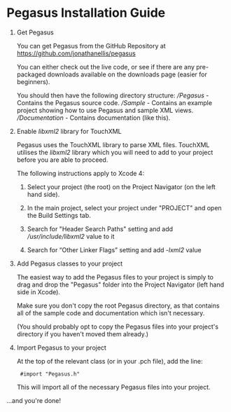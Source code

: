 # Pegasus Installation Guide

1. Get Pegasus

	You can get Pegasus from the GitHub Repository at
		https://github.com/jonathanellis/pegasus
	
	You can either check out the live code, or see if there are any pre-packaged downloads available on the downloads page (easier for beginners).
	
	You should then have the following directory structure:
	*/Pegasus* - Contains the Pegasus source code.
	*/Sample* - Contains an example project showing how to use Pegasus and sample XML views.
	*/Documentation* - Contains documentation (like this).
	
2. Enable *libxml2* library for TouchXML

	Pegasus uses the TouchXML library to parse XML files. TouchXML utilises the *libxml2* library which you will need to add to your project before you are
	able to proceed.
	
	The following instructions apply to Xcode 4:
	
	1. Select your project (the root) on the Project Navigator (on the left hand side).

	2. In the main project, select your project under "PROJECT" and open the Build Settings tab.

	3. Search for "Header Search Paths" setting and add */usr/include/libxml2* value to it

	4. Search for “Other Linker Flags” setting and add *-lxml2* value

3. Add Pegasus classes to your project

	The easiest way to add the Pegasus files to your project is simply to drag and drop the "Pegasus" folder into the Project Navigator (left hand side in Xcode).
	
	Make sure you don't copy the root Pegasus directory, as that contains all of the sample code and documentation which isn't necessary.
	
	(You should probably opt to copy the Pegasus files into your project's directory if you haven't moved them already.)

4. Import Pegasus to your project

	At the top of the relevant class (or in your .pch file), add the line:

		#import "Pegasus.h"

	This will import all of the necessary Pegasus files into your project.

...and you're done!